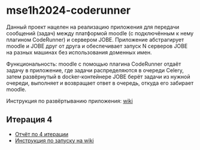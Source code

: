 # mse1h2024-coderunner

Данный проект нацелен на реализацию приложения для передачи сообщений (задач) между платформой moodle (с подключённым к нему плагином CodeRunner) и сервером JOBE. Приложение абстрагирует moodle и JOBE друг от друга и обеспечивает запуск N серверов JOBE на разных машинах без использования доменных имен. 

Функциональность: moodle с помощью плагина CodeRunner отдаёт задачу в приложение, где задачи распределяются в очереди Celery, затем развёрнутый в docker-контейнере JOBE берёт задачи из нужной очереди, выполняет и возвращает ответ в очередь, откуда его забирает moodle.

Инструкция по развёртыванию приложения: [wiki](https://github.com/moevm/mse1h2024-coderunner/wiki/%D0%A1%D0%B5%D1%80%D0%B2%D0%B5%D1%80%E2%80%90%D0%BE%D0%B1%D0%B5%D1%80%D1%82%D0%BA%D0%B0)


## Итерация 4

- [Отчёт по 4 итерации](https://drive.google.com/file/d/12b6JJzBFVI9P1jqPGmdeOU8JjsH3sT3A/view?usp=sharing)
- [Инструкция по запуску на wiki](https://github.com/moevm/mse1h2024-coderunner/wiki/%D0%98%D0%BD%D1%81%D1%82%D1%80%D1%83%D0%BA%D1%86%D0%B8%D1%8F-%D0%BF%D0%BE-%D0%B7%D0%B0%D0%BF%D1%83%D1%81%D0%BA%D1%83)
